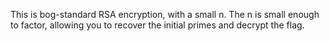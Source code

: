 This is bog-standard RSA encryption, with a small n. The n is small enough to factor, allowing you to recover the initial primes and decrypt the flag.